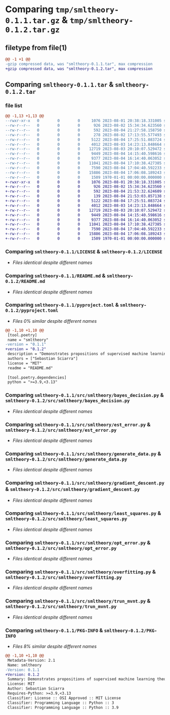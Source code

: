 # Comparing `tmp/smltheory-0.1.1.tar.gz` & `tmp/smltheory-0.1.2.tar.gz`

## filetype from file(1)

```diff
@@ -1 +1 @@
-gzip compressed data, was "smltheory-0.1.1.tar", max compression
+gzip compressed data, was "smltheory-0.1.2.tar", max compression
```

## Comparing `smltheory-0.1.1.tar` & `smltheory-0.1.2.tar`

### file list

```diff
@@ -1,13 +1,13 @@
--rwxr-xr-x   0        0        0     1076 2023-08-01 20:38:18.331005 smltheory-0.1.1/LICENSE
--rw-r--r--   0        0        0      926 2023-08-02 15:34:34.623560 smltheory-0.1.1/README.md
--rw-r--r--   0        0        0      592 2023-08-04 21:27:58.158750 smltheory-0.1.1/pyproject.toml
--rw-r--r--   0        0        0      278 2023-08-02 17:13:55.577493 smltheory-0.1.1/src/smltheory/__init__.py
--rw-r--r--   0        0        0     5122 2023-08-04 17:25:51.083724 smltheory-0.1.1/src/smltheory/bayes_decision.py
--rw-r--r--   0        0        0     4012 2023-08-03 14:23:13.848664 smltheory-0.1.1/src/smltheory/est_error.py
--rw-r--r--   0        0        0    12719 2023-08-03 20:10:07.529472 smltheory-0.1.1/src/smltheory/generate_data.py
--rw-r--r--   0        0        0     9449 2023-08-04 14:15:40.598616 smltheory-0.1.1/src/smltheory/gradient_descent.py
--rw-r--r--   0        0        0     9377 2023-08-04 16:14:40.063052 smltheory-0.1.1/src/smltheory/least_squares.py
--rw-r--r--   0        0        0    11041 2023-08-04 17:10:38.427385 smltheory-0.1.1/src/smltheory/opt_error.py
--rw-r--r--   0        0        0     7590 2023-08-04 17:04:40.592233 smltheory-0.1.1/src/smltheory/overfitting.py
--rw-r--r--   0        0        0    15886 2023-08-04 17:06:08.189243 smltheory-0.1.1/src/smltheory/trun_mvnt.py
--rw-r--r--   0        0        0     1509 1970-01-01 00:00:00.000000 smltheory-0.1.1/PKG-INFO
+-rwxr-xr-x   0        0        0     1076 2023-08-01 20:38:18.331005 smltheory-0.1.2/LICENSE
+-rw-r--r--   0        0        0      926 2023-08-02 15:34:34.623560 smltheory-0.1.2/README.md
+-rw-r--r--   0        0        0      592 2023-08-04 21:53:32.624609 smltheory-0.1.2/pyproject.toml
+-rw-r--r--   0        0        0      139 2023-08-04 21:53:03.857138 smltheory-0.1.2/src/smltheory/__init__.py
+-rw-r--r--   0        0        0     5122 2023-08-04 17:25:51.083724 smltheory-0.1.2/src/smltheory/bayes_decision.py
+-rw-r--r--   0        0        0     4012 2023-08-03 14:23:13.848664 smltheory-0.1.2/src/smltheory/est_error.py
+-rw-r--r--   0        0        0    12719 2023-08-03 20:10:07.529472 smltheory-0.1.2/src/smltheory/generate_data.py
+-rw-r--r--   0        0        0     9449 2023-08-04 14:15:40.598616 smltheory-0.1.2/src/smltheory/gradient_descent.py
+-rw-r--r--   0        0        0     9377 2023-08-04 16:14:40.063052 smltheory-0.1.2/src/smltheory/least_squares.py
+-rw-r--r--   0        0        0    11041 2023-08-04 17:10:38.427385 smltheory-0.1.2/src/smltheory/opt_error.py
+-rw-r--r--   0        0        0     7590 2023-08-04 17:04:40.592233 smltheory-0.1.2/src/smltheory/overfitting.py
+-rw-r--r--   0        0        0    15886 2023-08-04 17:06:08.189243 smltheory-0.1.2/src/smltheory/trun_mvnt.py
+-rw-r--r--   0        0        0     1509 1970-01-01 00:00:00.000000 smltheory-0.1.2/PKG-INFO
```

### Comparing `smltheory-0.1.1/LICENSE` & `smltheory-0.1.2/LICENSE`

 * *Files identical despite different names*

### Comparing `smltheory-0.1.1/README.md` & `smltheory-0.1.2/README.md`

 * *Files identical despite different names*

### Comparing `smltheory-0.1.1/pyproject.toml` & `smltheory-0.1.2/pyproject.toml`

 * *Files 0% similar despite different names*

```diff
@@ -1,10 +1,10 @@
 [tool.poetry]
 name = "smltheory"
-version = "0.1.1"
+version = "0.1.2"
 description = "Demonstrates propositions of supervised machine learning theories"
 authors = ["Sebastian Sciarra"]
 license = "MIT"
 readme = "README.md"
 
 [tool.poetry.dependencies]
 python = ">=3.9,<3.13"
```

### Comparing `smltheory-0.1.1/src/smltheory/bayes_decision.py` & `smltheory-0.1.2/src/smltheory/bayes_decision.py`

 * *Files identical despite different names*

### Comparing `smltheory-0.1.1/src/smltheory/est_error.py` & `smltheory-0.1.2/src/smltheory/est_error.py`

 * *Files identical despite different names*

### Comparing `smltheory-0.1.1/src/smltheory/generate_data.py` & `smltheory-0.1.2/src/smltheory/generate_data.py`

 * *Files identical despite different names*

### Comparing `smltheory-0.1.1/src/smltheory/gradient_descent.py` & `smltheory-0.1.2/src/smltheory/gradient_descent.py`

 * *Files identical despite different names*

### Comparing `smltheory-0.1.1/src/smltheory/least_squares.py` & `smltheory-0.1.2/src/smltheory/least_squares.py`

 * *Files identical despite different names*

### Comparing `smltheory-0.1.1/src/smltheory/opt_error.py` & `smltheory-0.1.2/src/smltheory/opt_error.py`

 * *Files identical despite different names*

### Comparing `smltheory-0.1.1/src/smltheory/overfitting.py` & `smltheory-0.1.2/src/smltheory/overfitting.py`

 * *Files identical despite different names*

### Comparing `smltheory-0.1.1/src/smltheory/trun_mvnt.py` & `smltheory-0.1.2/src/smltheory/trun_mvnt.py`

 * *Files identical despite different names*

### Comparing `smltheory-0.1.1/PKG-INFO` & `smltheory-0.1.2/PKG-INFO`

 * *Files 8% similar despite different names*

```diff
@@ -1,10 +1,10 @@
 Metadata-Version: 2.1
 Name: smltheory
-Version: 0.1.1
+Version: 0.1.2
 Summary: Demonstrates propositions of supervised machine learning theories
 License: MIT
 Author: Sebastian Sciarra
 Requires-Python: >=3.9,<3.13
 Classifier: License :: OSI Approved :: MIT License
 Classifier: Programming Language :: Python :: 3
 Classifier: Programming Language :: Python :: 3.9
```

